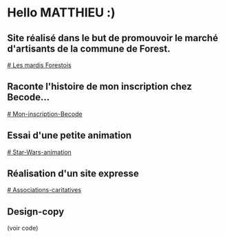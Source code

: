 # Hello MATTHIEU :)

## Site réalisé dans le but de promouvoir le marché d'artisants de la commune de Forest.
[# Les mardis Forestois](https://laureenb.github.io/Les-mardis-Forestois/)


## Raconte l'histoire de mon inscription chez Becode...
[# Mon-inscription-Becode](https://laureenb.github.io/Mon-inscription-Becode/)


## Essai d'une petite animation
[# Star-Wars-animation](https://laureenb.github.io/Star-Wars-animation/)
 
 
## Réalisation d'un site expresse
[# Associations-caritatives](https://laureenb.github.io/Associations-caritatives/)


## Design-copy
(voir code)
